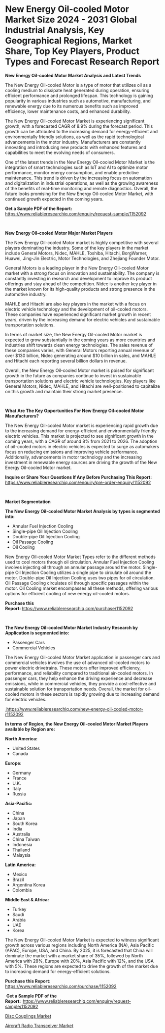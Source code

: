 <p><h1>New Energy Oil-cooled Motor Market Size 2024 - 2031 Global Industrial Analysis, Key Geographical Regions, Market Share, Top Key Players, Product Types and Forecast Research Report</h1></p><p><strong>New Energy Oil-cooled Motor Market Analysis and Latest Trends</strong></p>
<p><p>The New Energy Oil-cooled Motor is a type of motor that utilizes oil as a cooling medium to dissipate heat generated during operation, ensuring efficient performance and prolonged lifespan. This technology is gaining popularity in various industries such as automotive, manufacturing, and renewable energy due to its numerous benefits such as improved efficiency, lower maintenance costs, and enhanced durability.</p><p>The New Energy Oil-cooled Motor Market is experiencing significant growth, with a forecasted CAGR of 8.9% during the forecast period. This growth can be attributed to the increasing demand for energy-efficient and environmentally friendly solutions, as well as the rapid technological advancements in the motor industry. Manufacturers are constantly innovating and introducing new products with enhanced features and capabilities to meet the evolving needs of consumers.</p><p>One of the latest trends in the New Energy Oil-cooled Motor Market is the integration of smart technologies such as IoT and AI to optimize motor performance, monitor energy consumption, and enable predictive maintenance. This trend is driven by the increasing focus on automation and digitalization in industrial operations, as well as the growing awareness of the benefits of real-time monitoring and remote diagnostics. Overall, the future looks promising for the New Energy Oil-cooled Motor Market, with continued growth expected in the coming years.</p></p>
<p><strong>Get a Sample PDF of the Report:&nbsp;</strong> <a href="https://www.reliableresearchiq.com/enquiry/request-sample/1152092">https://www.reliableresearchiq.com/enquiry/request-sample/1152092</a></p>
<p>&nbsp;</p>
<p><strong>New Energy Oil-cooled Motor Major Market Players</strong></p>
<p><p>The New Energy Oil-cooled Motor market is highly competitive with several players dominating the industry. Some of the key players in the market include General Motors, Nidec, MAHLE, Toshiba, Hitachi, BorgWarner, Huawei, Jing-Jin Electric, Motor Technologies, and Zhejiang Founder Motor.</p><p>General Motors is a leading player in the New Energy Oil-cooled Motor market with a strong focus on innovation and sustainability. The company is constantly investing in research and development to improve its product offerings and stay ahead of the competition. Nidec is another key player in the market known for its high-quality products and strong presence in the automotive industry.</p><p>MAHLE and Hitachi are also key players in the market with a focus on electric vehicle technology and the development of oil-cooled motors. These companies have experienced significant market growth in recent years, driven by the increasing demand for electric vehicles and sustainable transportation solutions.</p><p>In terms of market size, the New Energy Oil-cooled Motor market is expected to grow substantially in the coming years as more countries and industries shift towards clean energy technologies. The sales revenue of these companies varies, with General Motors reporting annual revenue of over $130 billion, Nidec generating around $10 billion in sales, and MAHLE and Hitachi each reporting several billion dollars in revenue.</p><p>Overall, the New Energy Oil-cooled Motor market is poised for significant growth in the future as companies continue to invest in sustainable transportation solutions and electric vehicle technologies. Key players like General Motors, Nidec, MAHLE, and Hitachi are well-positioned to capitalize on this growth and maintain their strong market presence.</p></p>
<p>&nbsp;</p>
<p><strong>What Are The Key Opportunities For New Energy Oil-cooled Motor Manufacturers?</strong></p>
<p><p>The New Energy Oil-cooled Motor market is experiencing rapid growth due to the increasing demand for energy-efficient and environmentally friendly electric vehicles. This market is projected to see significant growth in the coming years, with a CAGR of around 8% from 2021 to 2026. The adoption of oil-cooled motors in electric vehicles is expected to surge as automakers focus on reducing emissions and improving vehicle performance. Additionally, advancements in motor technology and the increasing investment in renewable energy sources are driving the growth of the New Energy Oil-cooled Motor market.</p></p>
<p><strong>Inquire or Share Your Questions If Any Before Purchasing This Report:</strong> <a href="https://www.reliableresearchiq.com/enquiry/pre-order-enquiry/1152092">https://www.reliableresearchiq.com/enquiry/pre-order-enquiry/1152092</a></p>
<p>&nbsp;</p>
<p><strong>Market Segmentation</strong></p>
<p><strong>The New Energy Oil-cooled Motor Market Analysis by types is segmented into:</strong></p>
<p><ul><li>Annular Fuel Injection Cooling</li><li>Single-pipe Oil Injection Cooling</li><li>Double-pipe Oil Injection Cooling</li><li>Oil Passage Cooling</li><li>Oil Cooling</li></ul></p>
<p><p>New Energy Oil-cooled Motor Market Types refer to the different methods used to cool motors through oil circulation. Annular Fuel Injection Cooling involves injecting oil through an annular passage around the motor. Single-pipe Oil Injection Cooling utilizes a single pipe to circulate oil around the motor. Double-pipe Oil Injection Cooling uses two pipes for oil circulation. Oil Passage Cooling circulates oil through specific passages within the motor. Oil Cooling market encompasses all these methods, offering various options for efficient cooling of new energy oil-cooled motors.</p></p>
<p><strong>Purchase this Report:&nbsp;</strong><a href="https://www.reliableresearchiq.com/purchase/1152092">https://www.reliableresearchiq.com/purchase/1152092</a></p>
<p>&nbsp;</p>
<p><strong>The New Energy Oil-cooled Motor Market Industry Research by Application is segmented into:</strong></p>
<p><ul><li>Passenger Cars</li><li>Commercial Vehicles</li></ul></p>
<p><p>The New Energy Oil-cooled Motor Market application in passenger cars and commercial vehicles involves the use of advanced oil-cooled motors to power electric drivetrains. These motors offer improved efficiency, performance, and reliability compared to traditional air-cooled motors. In passenger cars, they help enhance the driving experience and decrease emissions, while in commercial vehicles, they provide a cost-effective and sustainable solution for transportation needs. Overall, the market for oil-cooled motors in these sectors is rapidly growing due to increasing demand for electric vehicles.</p></p>
<p><a href="https://www.reliableresearchiq.com/new-energy-oil-cooled-motor-r1152092">&nbsp;https://www.reliableresearchiq.com/new-energy-oil-cooled-motor-r1152092</a></p>
<p><strong>In terms of Region, the New Energy Oil-cooled Motor Market Players available by Region are:</strong></p>
<p>
    <p> <strong> North America: </strong>
        <ul>
            <li>United States</li>
            <li>Canada</li>
        </ul>
        </p> 
    <p> <strong> Europe: </strong>
        <ul>
            <li>Germany</li>
            <li>France</li>
            <li>U.K.</li>
            <li>Italy</li>
            <li>Russia</li>
        </ul>
        </p> 
    <p> <strong> Asia-Pacific: </strong>
        <ul>
            <li>China</li>
            <li>Japan</li>
            <li>South Korea</li>
            <li>India</li>
            <li>Australia</li>
            <li>China Taiwan</li>
            <li>Indonesia</li>
            <li>Thailand</li>
            <li>Malaysia</li>
        </ul>
        </p> 
    <p> <strong> Latin America: </strong>
        <ul>
            <li>Mexico</li>
            <li>Brazil</li>
            <li>Argentina Korea</li>
            <li>Colombia</li>
        </ul>
        </p> 
    <p> <strong> Middle East & Africa: </strong>
        <ul>
            <li>Turkey</li>
            <li>Saudi</li>
            <li>Arabia</li>
            <li>UAE</li>
            <li>Korea</li>
        </ul>
    </p>
    </p>
<p><p>The New Energy Oil-cooled Motor Market is expected to witness significant growth across various regions including North America (NA), Asia Pacific (APAC), Europe, USA, and China. By 2025, it is forecasted that China will dominate the market with a market share of 35%, followed by North America with 28%, Europe with 20%, Asia Pacific with 12%, and the USA with 5%. These regions are expected to drive the growth of the market due to increasing demand for energy-efficient solutions.</p></p>
<p><strong>Purchase this Report: </strong><a href="https://www.reliableresearchiq.com/purchase/1152092">https://www.reliableresearchiq.com/purchase/1152092</a></p>
<p>&nbsp;<strong>Get a Sample PDF of the Report:&nbsp;&nbsp;</strong><a href="https://www.reliableresearchiq.com/enquiry/request-sample/1152092">https://www.reliableresearchiq.com/enquiry/request-sample/1152092</a></p>
<p><strong></strong></p>
<p><p><a href="https://github.com/dylanObrien626/Market-Research-Report-List-1/blob/main/disc-couplings-market.md">Disc Couplings Market</a></p><p><a href="https://view.publitas.com/reportprime-1/global-aircraft-radio-transceiver-market-trends-insights-into-growth-opportunities-and-challenges-forecasted-from-2024-to-2031/">Aircraft Radio Transceiver Market</a></p></p>